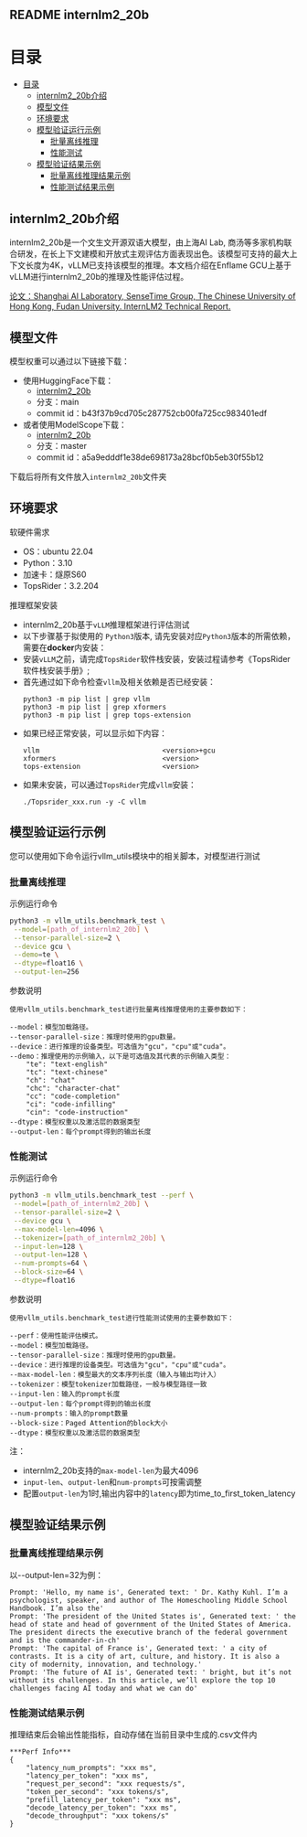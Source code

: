 ## README internlm2_20b

# 目录

<!-- TOC -->

- [目录](#目录)
  - [internlm2\_20b介绍](#internlm2_20b介绍)
  - [模型文件](#模型文件)
  - [环境要求](#环境要求)
  - [模型验证运行示例](#模型验证运行示例)
    - [批量离线推理](#批量离线推理)
    - [性能测试](#性能测试)
  - [模型验证结果示例](#模型验证结果示例)
    - [批量离线推理结果示例](#批量离线推理结果示例)
    - [性能测试结果示例](#性能测试结果示例)

<!-- /TOC -->

## internlm2_20b介绍



internlm2_20b是一个文生文开源双语大模型，由上海AI Lab, 商汤等多家机构联合研发，在长上下文建模和开放式主观评估方面表现出色。该模型可支持的最大上下文长度为4K，vLLM已支持该模型的推理。本文档介绍在Enflame GCU上基于vLLM进行internlm2_20b的推理及性能评估过程。

[论文：Shanghai AI Laboratory, SenseTime Group, The Chinese University of Hong Kong, Fudan University. InternLM2 Technical Report.](https://arxiv.org/abs/2403.17297)

## 模型文件

模型权重可以通过以下链接下载：
- 使用HuggingFace下载：
    - [internlm2_20b](https://huggingface.co/internlm/internlm2-20b/tree/main)
    - 分支：main
    - commit id：b43f37b9cd705c287752cb00fa725cc983401edf
- 或者使用ModelScope下载：
    - [internlm2_20b](https://www.modelscope.cn/models/Shanghai_AI_Laboratory/internlm2-20b/files)
    - 分支：master
    - commit id：a5a9edddf1e38de698173a28bcf0b5eb30f55b12

下载后将所有文件放入`internlm2_20b`文件夹

## 环境要求

软硬件需求
- OS：ubuntu 22.04
- Python：3.10
- 加速卡：燧原S60
- TopsRider：3.2.204

推理框架安装
- internlm2_20b基于`vLLM`推理框架进行评估测试
- 以下步骤基于拟使用的 `Python3`版本, 请先安装对应`Python3`版本的所需依赖，需要在**docker**内安装：
- 安装`vLLM`之前，请完成`TopsRider`软件栈安装，安装过程请参考《TopsRider软件栈安装手册》;
- 首先通过如下命令检查`vllm`及相关依赖是否已经安装：
    ```shell
    python3 -m pip list | grep vllm
    python3 -m pip list | grep xformers
    python3 -m pip list | grep tops-extension
    ```
- 如果已经正常安装，可以显示如下内容：
    ```
    vllm                              <version>+gcu
    xformers                          <version>
    tops-extension                    <version>
    ```
- 如果未安装，可以通过`TopsRider`完成`vllm`安装：
    ```shell
    ./Topsrider_xxx.run -y -C vllm
    ```

## 模型验证运行示例

您可以使用如下命令运行vllm_utils模块中的相关脚本，对模型进行测试

### 批量离线推理

示例运行命令

```bash
python3 -m vllm_utils.benchmark_test \
 --model=[path_of_internlm2_20b] \
 --tensor-parallel-size=2 \
 --device gcu \
 --demo=te \
 --dtype=float16 \
 --output-len=256
```

参数说明

```text
使用vllm_utils.benchmark_test进行批量离线推理使用的主要参数如下：

--model：模型加载路径。
--tensor-parallel-size：推理时使用的gpu数量。
--device：进行推理的设备类型。可选值为"gcu"，"cpu"或"cuda"。
--demo：推理使用的示例输入，以下是可选值及其代表的示例输入类型：
    "te": "text-english"
    "tc": "text-chinese"
    "ch": "chat"
    "chc": "character-chat"
    "cc": "code-completion"
    "ci": "code-infilling"
    "cin": "code-instruction"
--dtype：模型权重以及激活层的数据类型
--output-len：每个prompt得到的输出长度
```

### 性能测试

示例运行命令

```bash
python3 -m vllm_utils.benchmark_test --perf \
 --model=[path_of_internlm2_20b] \
 --tensor-parallel-size=2 \
 --device gcu \
 --max-model-len=4096 \
 --tokenizer=[path_of_internlm2_20b] \
 --input-len=128 \
 --output-len=128 \
 --num-prompts=64 \
 --block-size=64 \
 --dtype=float16
```

参数说明

```text
使用vllm_utils.benchmark_test进行性能测试使用的主要参数如下：

--perf：使用性能评估模式。
--model：模型加载路径。
--tensor-parallel-size：推理时使用的gpu数量。
--device：进行推理的设备类型。可选值为"gcu"，"cpu"或"cuda"。
--max-model-len：模型最大的文本序列长度（输入与输出均计入）
--tokenizer：模型tokenizer加载路径，一般与模型路径一致
--input-len：输入的prompt长度
--output-len：每个prompt得到的输出长度
--num-prompts：输入的prompt数量
--block-size：Paged Attention的block大小
--dtype：模型权重以及激活层的数据类型
```
注：
- internlm2_20b支持的`max-model-len`为最大4096
- `input-len`、`output-len`和`num-prompts`可按需调整
- 配置`output-len`为1时,输出内容中的`latency`即为time_to_first_token_latency

## 模型验证结果示例

### 批量离线推理结果示例

以--output-len=32为例：
```text
Prompt: 'Hello, my name is', Generated text: ' Dr. Kathy Kuhl. I’m a psychologist, speaker, and author of The Homeschooling Middle School Handbook. I’m also the'
Prompt: 'The president of the United States is', Generated text: ' the head of state and head of government of the United States of America. The president directs the executive branch of the federal government and is the commander-in-ch'
Prompt: 'The capital of France is', Generated text: ' a city of contrasts. It is a city of art, culture, and history. It is also a city of modernity, innovation, and technology.'
Prompt: 'The future of AI is', Generated text: ' bright, but it’s not without its challenges. In this article, we’ll explore the top 10 challenges facing AI today and what we can do'
```

### 性能测试结果示例

推理结束后会输出性能指标，自动存储在当前目录中生成的.csv文件内

```text
***Perf Info***
{
    "latency_num_prompts": "xxx ms",
    "latency_per_token": "xxx ms",
    "request_per_second": "xxx requests/s",
    "token_per_second": "xxx tokens/s",
    "prefill_latency_per_token": "xxx ms",
    "decode_latency_per_token": "xxx ms",
    "decode_throughput": "xxx tokens/s"
}
```
